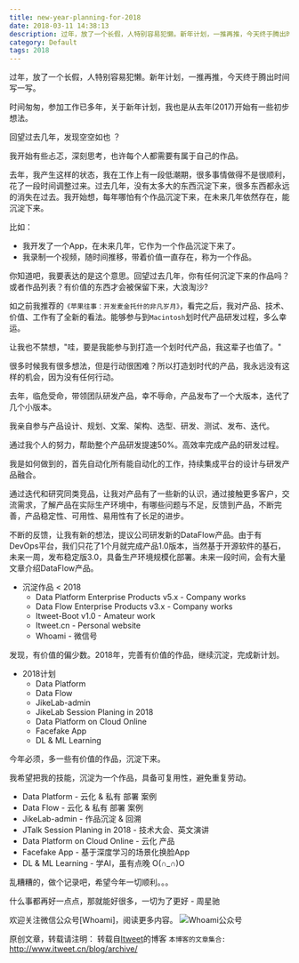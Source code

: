 ```yaml
---
title: new-year-planning-for-2018
date: 2018-03-11 14:38:13
description: 过年，放了一个长假，人特别容易犯懒。新年计划，一推再推，今天终于腾出时间写一写。
category: Default
tags: 2018
---
```


过年，放了一个长假，人特别容易犯懒。新年计划，一推再推，今天终于腾出时间写一写。

时间匆匆，参加工作已多年，关于新年计划，我也是从去年(2017)开始有一些初步想法。

回望过去几年，发现空空如也 ？

我开始有些忐忑，深刻思考，也许每个人都需要有属于自己的作品。

去年，我产生这样的状态，我在工作上有一段低潮期，很多事情做得不是很顺利，花了一段时间调整过来。过去几年，没有太多大的东西沉淀下来，很多东西都永远的消失在过去。我开始想，每年哪怕有个作品沉淀下来，在未来几年依然存在，能沉淀下来。

比如：

- 我开发了一个App，在未来几年，它作为一个作品沉淀下来了。
- 我录制一个视频，随时间推移，带着价值一直存在，称为一个作品。

你知道吧，我要表达的是这个意思。回望过去几年，你有任何沉淀下来的作品吗？或者作品列表？有价值的东西才会被保留下来，大浪淘沙?

如之前我推荐的`《苹果往事：开发麦金托什的非凡岁月》`，看完之后，我对产品、技术、价值、工作有了全新的看法。能够参与到`Macintosh`划时代产品研发过程，多么幸运。

让我也不禁想，"哇，要是我能参与到打造一个划时代产品，我这辈子也值了。"

很多时候我有很多想法，但是行动很困难？所以打造划时代的产品，我永远没有这样的机会，因为没有任何行动。

去年，临危受命，带领团队研发产品，幸不辱命，产品发布了一个大版本，迭代了几个小版本。

我亲自参与产品设计、规划、文案、架构、选型、研发、测试、发布、迭代。

通过我个人的努力，帮助整个产品研发提速50%。高效率完成产品的研发过程。

我是如何做到的，首先自动化所有能自动化的工作，持续集成平台的设计与研发产品融合。

通过迭代和研究同类竞品，让我对产品有了一些新的认识，通过接触更多客户，交流需求，了解产品在实际生产环境中，有哪些问题与不足，反馈到产品，不断完善，产品稳定性、可用性、易用性有了长足的进步。

不断的反馈，让我有新的想法，提议公司研发新的DataFlow产品。由于有DevOps平台，我们只花了1个月就完成产品1.0版本，当然基于开源软件的基石，未来一周，发布稳定版3.0，具备生产环境规模化部署。未来一段时间，会有大量文章介绍DataFlow产品。

* 沉淀作品 < 2018
    - Data Platform Enterprise Products v5.x - Company works
    - Data Flow Enterprise Products v3.x - Company works
    - Itweet-Boot v1.0 - Amateur work
    - Itweet.cn - Personal website
    - Whoami - 微信号

发现，有价值的偏少数。2018年，完善有价值的作品，继续沉淀，完成新计划。

* 2018计划 
    - Data Platform 
    - Data Flow 
    - JikeLab-admin 
    - JikeLab Session Planing in 2018
    - Data Platform on Cloud Online
    - Facefake App 
    - DL & ML Learning

今年必须，多一些有价值的作品，沉淀下来。

我希望把我的技能，沉淀为一个作品，具备可复用性，避免重复劳动。

* Data Platform - 云化 & 私有 部署 案例
* Data Flow - 云化 & 私有 部署 案例
* JikeLab-admin - 作品沉淀 & 回溯
* JTalk Session Planing in 2018  - 技术大会、英文演讲
* Data Platform on Cloud Online - 云化 产品
* Facefake App - 基于深度学习的场景化换脸App
* DL & ML Learning - 学AI，虽有点晚 O(∩_∩)O

乱糟糟的，做个记录吧，希望今年一切顺利。。。

什么事都再好一点点，那就能好很多，一切为了更好 - 周星驰

欢迎关注微信公众号[Whoami]，阅读更多内容。
![Whoami公众号](https://github.com/itweet/labs/raw/master/common/img/weixin_public.gif)

原创文章，转载请注明： 转载自[Itweet](http://www.itweet.cn)的博客
`本博客的文章集合:` http://www.itweet.cn/blog/archive/